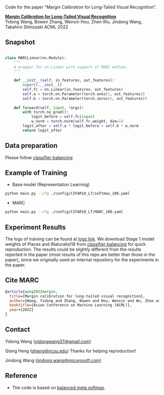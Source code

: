 Code for the paper "Margin Calibration for Long-Tailed Visual Recognition".

**[Margin Calibration for Long-Tailed Visual Recognition](https://arxiv.org/abs/2112.07225)**  
Yidong Wang, Bowen Zhang, Wenxin Hou, Zhen Wu, Jindong Wang, Takahiro Shinozaki
ACML 2022

## Snapshot
```python

class MARCLinear(nn.Module):
    """
    A wrapper for nn.Linear with support of MARC method.
    """

    def __init__(self, in_features, out_features):
        super().__init__()
        self.fc = nn.Linear(in_features, out_features)
        self.a = torch.nn.Parameter(torch.ones(1, out_features))
        self.b = torch.nn.Parameter(torch.zeros(1, out_features))
    
    def forward(self, input, *args):
        with torch.no_grad():
            logit_before = self.fc(input)
            w_norm = torch.norm(self.fc.weight, dim=1)
        logit_after = self.a * logit_before + self.b * w_norm
        return logit_after


```

## Data preparation

Please follow [classifier-balancing](https://github.com/facebookresearch/classifier-balancing)

## Example of Training
- Base model (Representation Learning)
```bash
python main.py --cfg ./config/CIFAR10_LT/softmax_100.yaml
```
- MARC
```bash
python main.py --cfg ./config/CIFAR10_LT/MARC_100.yaml
```

## Experiment Results
The logs of training can be found at [logs link](https://1drv.ms/u/s!At10qerm7Tcdg25ROuGeKE644w81?e=J5fgfg).
We download Stage 1 model weights of Places and iNaturalist18 from [classifier-balancing](https://github.com/facebookresearch/classifier-balancing) for quick reproduction.
The results could be slightly different from the results reported in the paper (most results of this repo are better than those in the paper), since we originally used an internal repository for the experiments in the paper.


## Cite MARC
```bibtex
@article{wang2022margin,
  title={Margin calibration for long-tailed visual recognition},
  author={Wang, Yidong and Zhang, Bowen and Hou, Wenxin and Wu, Zhen and Wang, Jindong and Shinozaki, Takahiro},
  booktitle={Asian Conference on Machine Learning (ACML)},
  year={2022}
}
```

## Contact
Yidong Wang (yidongwang37@gmail.com)

Qiang Heng (qheng@ncsu.edu) Thanks for helping reproduction!

Jindong Wang (jindong.wang@micorosoft.com)

## Reference 
- The code is based on [balanced meta softmax](https://github.com/jiawei-ren/BalancedMetaSoftmax-Classification).

